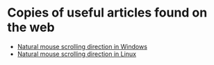 # Copies of useful articles found on the web

* [Natural mouse scrolling direction in Windows](/windows-mouse-natural-scroll)
* [Natural mouse scrolling direction in Linux](/linux-mouse-natural-scroll)

